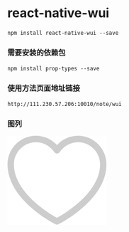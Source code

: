 # react-native-wui
```html
npm install react-native-wui --save
```

### 需要安装的依赖包
```html
npm install prop-types --save
```

### 使用方法页面地址链接
```html
http://111.230.57.206:10010/note/wui
```
### 图列

![avatar](./src/resources/images/like.png)